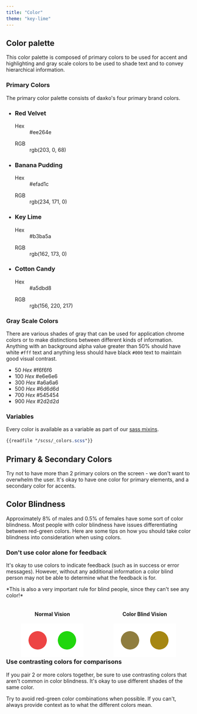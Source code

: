 ```yaml
---
title: "Color"
theme: "key-lime"
---
```


## Color palette

This color palette is composed of primary colors to be used for accent and highlighting and gray scale colors to be used to shade text and to convey hierarchical information.

### Primary Colors

The primary color palette consists of daxko's four primary brand colors.

<ul class="colors">
  <li class="swatch">
    <div class="details red-velvet">
      <h3>Red Velvet</h3>
      <dl class="hex">
        <dt>Hex</dt>
        <dd>#ee264e</dd>
      </dl>
      <dl class="rgb">
        <dt>RGB</dt>
        <dd>rgb(203, 0, 68)</dd>
      </dl>
    </div>
  </li>
  <li class="swatch">
    <div class="details banana-pudding">
      <h3>Banana Pudding</h3>
      <dl class="hex">
        <dt>Hex</dt>
        <dd>#efad1c</dd>
      </dl>
      <dl class="rgb">
        <dt>RGB</dt>
        <dd>rgb(234, 171, 0)</dd>
      </dl>
    </div>
  </li>
  <li class="swatch">
    <div class="details key-lime">
      <h3>Key Lime</h3>
      <dl class="hex">
        <dt>Hex</dt>
        <dd>#b3ba5a</dd>
      </dl>
      <dl class="rgb">
        <dt>RGB</dt>
        <dd>rgb(162, 173, 0)</dd>
      </dl>
    </div>
  </li>
  <li class="swatch">
    <div class="details cotton-candy">
      <h3>Cotton Candy</h3>
      <dl class="hex">
        <dt>Hex</dt>
        <dd>#a5dbd8</dd>
      </dl>
      <dl class="rgb">
        <dt>RGB</dt>
        <dd>rgb(156, 220, 217)</dd>
      </dl>
    </div>
  </li>
</ul>

### Gray Scale Colors

<div class="grid">
  <div class="col-7">
    <p>There are various shades of gray that can be used for application chrome colors or to make distinctions between different kinds of information. Anything with an background alpha value greater than 50% should have white <code>#fff</code> text and anything less should have black <code>#000</code> text to maintain good visual contrast.</p>
    <p></p>
  </div>
  <div class="col-5">
    <ul class="swatch-list">
      <li class="gray-50">
        50
        <span class="pull-right">
          <em>Hex</em> #f6f6f6
        </span>
      </li>
      <li class="gray-100">
        100
        <span class="pull-right">
          <em>Hex</em> #e6e6e6
        </span>
      </li>
      <li class="gray-300">
        300
        <span class="pull-right">
          <em>Hex</em> #a6a6a6
        </span>
      </li>
      <li class="gray-500">
        500
        <span class="pull-right">
          <em>Hex</em> #6d6d6d
        </span>
      </li>
      <li class="gray-700">
        700
        <span class="pull-right">
          <em>Hex</em> #545454
        </span>
      </li>
      <li class="gray-900">
        900
        <span class="pull-right">
          <em>Hex</em> #2d2d2d
        </span>
      </li>
    </ul>
  </div>
</div>

### Variables

Every color is available as a variable as part of our [sass mixins](https://github.com/daxko/design/blob/master/scss/colors.scss).

```scss
{{readfile "/scss/_colors.scss"}}
```

## Primary & Secondary Colors

Try not to have more than 2 primary colors on the screen - we don't want to overwhelm the user. It's okay to have one color for primary elements, and a secondary color for accents.

## Color Blindness

Approximately 8% of males and 0.5% of females have some sort of color blindness. Most people with color blindness have issues differentiating between red-green colors. Here are some tips on how you should take color blindness into consideration when using colors.

### Don't use color alone for feedback ###

<div class="section">
  <div class="col">
    <p>It's okay to use colors to indicate feedback (such as in success or error messages). However, without any additional information a color blind person may not be able to determine what the feedback is for.</p>
    <p>*This is also a very important rule for blind people, since they can't see any color!*</p>
  </div>
  <div class="col">
    <div style="float: left; width: 50%; text-align: center;">
      <h4>Normal Vision</h4>
      <img src="/images/colors1.png"/>
    </div>
    <div style="float: right; width: 50%; text-align: center;">
      <h4>Color Blind Vision</h4>
      <img src="/images/colors2.png"/>
    </div>
  </div>
</div>

### Use contrasting colors for comparisons

If you pair 2 or more colors together, be sure to use contrasting colors that aren't common in color blindness. It's okay to use different shades of the same color.

Try to avoid red-green color combinations when possible. If you can't, always provide context as to what the different colors mean.